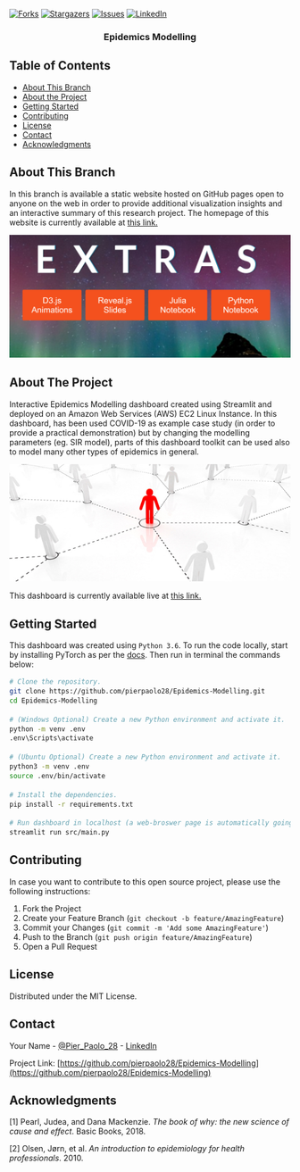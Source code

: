 [![Forks][forks-shield]][forks-url]
[![Stargazers][stars-shield]][stars-url]
[![Issues][issues-shield]][issues-url]
[![LinkedIn][linkedin-shield]][linkedin-url]

  <h3 align="center">Epidemics Modelling</h3>

## Table of Contents

* [About This Branch](#about-this-branch)
* [About the Project](#about-the-project)
* [Getting Started](#getting-started)
* [Contributing](#contributing)
* [License](#license)
* [Contact](#contact)
* [Acknowledgments](#acknowledgments)

## About This Branch

In this branch is available a static website hosted on GitHub pages open to anyone on the web in order to provide additional visualization insights and an interactive summary of this research project. The homepage of this website is currently available at [this link.](https://pierpaolo28.github.io/Epidemics-Modelling/)

![](./dist/home.PNG)

## About The Project

Interactive Epidemics Modelling dashboard created using Streamlit and deployed on an Amazon Web Services (AWS) EC2 Linux Instance. In this dashboard, has been used COVID-19 as example case study (in order to provide a practical demonstration) but by changing the modelling parameters (eg. SIR model), parts of this dashboard toolkit can be used also to model many other types of epidemics in general. 

![](dist/epid.jpg)

This dashboard is currently available live at [this link.](http://3.22.240.181:8501)

## Getting Started

This dashboard was created using `Python 3.6`. To run the code locally, start by installing PyTorch as per the [docs](https://pytorch.org/get-started/locally/). Then run in terminal the commands below:

```bash
# Clone the repository.
git clone https://github.com/pierpaolo28/Epidemics-Modelling.git
cd Epidemics-Modelling

# (Windows Optional) Create a new Python environment and activate it.
python -m venv .env
.env\Scripts\activate

# (Ubuntu Optional) Create a new Python environment and activate it.
python3 -m venv .env
source .env/bin/activate

# Install the dependencies.
pip install -r requirements.txt

# Run dashboard in localhost (a web-broswer page is automatically going to be opened)
streamlit run src/main.py
```

## Contributing

In case you want to contribute to this open source project, please use the following instructions:

1. Fork the Project
2. Create your Feature Branch (`git checkout -b feature/AmazingFeature`)
3. Commit your Changes (`git commit -m 'Add some AmazingFeature'`)
4. Push to the Branch (`git push origin feature/AmazingFeature`)
5. Open a Pull Request

## License

Distributed under the MIT License. 

## Contact

Your Name - [@Pier_Paolo_28](https://twitter.com/Pier_Paolo_28) - [LinkedIn](https://www.linkedin.com/in/pierpaolo28/)

Project Link: [https://github.com/pierpaolo28/Epidemics-Modelling](https://github.com/pierpaolo28/Epidemics-Modelling)

## Acknowledgments

[1] Pearl, Judea, and Dana Mackenzie. *The book of why: the new science of cause and effect*. Basic Books, 2018.

[2] Olsen, Jørn, et al. *An introduction to epidemiology for health professionals*. 2010.

[contributors-shield]: https://img.shields.io/github/contributors/pierpaolo28/Epidemics-Modelling.svg?style=flat-square
[contributors-url]: https://github.com/pierpaolo28/Epidemics-Modelling/graphs/contributors
[forks-shield]: https://img.shields.io/github/forks/pierpaolo28/Epidemics-Modelling.svg?style=flat-square
[forks-url]: https://github.com/pierpaolo28/Epidemics-Modelling/network/members
[stars-shield]: https://img.shields.io/github/stars/pierpaolo28/Epidemics-Modelling.svg?style=flat-square
[stars-url]: https://github.com/pierpaolo28/Epidemics-Modelling/stargazers
[issues-shield]: https://img.shields.io/github/issues/pierpaolo28/Epidemics-Modelling.svg?style=flat-square
[issues-url]: https://github.com/pierpaolo28/Epidemics-Modelling/issues
[license-shield]: https://img.shields.io/github/license/pierpaolo28/Epidemics-Modelling.svg?style=flat-square
[linkedin-shield]: https://img.shields.io/badge/-LinkedIn-black.svg?style=flat-square&logo=linkedin&colorB=555
[linkedin-url]: https://www.linkedin.com/in/pierpaolo28/
